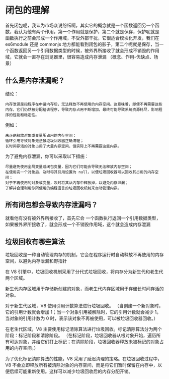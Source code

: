 # 闭包的理解

首先闭包呢，我认为市场众说纷纭啊，其实它的概念就是一个函数返回另一个函数，我认为他有两个作用，第一个作用就是保护，第二个就是保存，保护呢就是 函数执行之前会形成一个作用域，不受外部干扰，它很适合模块化开发，我们在 es6module 还是 commonjs 地方都能看到闭包的影子，第二个呢就是保存，当一个函数返回另一个引用数据类型的时候，被外界所接收了就会形成不销毁的作用域，它就会一直存在浏览器里，很容易造成内存泄漏
（概念、作用-优缺点、场景）

## 什么是内存泄漏呢？

结论：

    内存泄漏是指程序在申请内存后，无法释放不再使用的内存空间。这意味着，即使不再需要这些内存，它们仍然被分配给该程序，导致内存占用不断增加，最终可能导致系统资源耗尽，影响程序的性能和稳定性。

例如：

    未正确释放对象或变量所占用的内存空间；
    循环引用导致对象无法被垃圾回收器正确清理；
    长时间存活的对象占用了大量内存空间，但实际上不再需要这些内存。

为了避免内存泄漏，你可以采取以下措施：

    尽量避免使用全局变量或闭包变量，因为它们可能会导致无法释放内存空间；
    在使用完一个对象后，及时将其引用设置为 null，以便垃圾回收器可以回收其占用的内存空间；
    对于不再使用的对象或变量，及时将其从内存中释放掉，以避免内存泄漏；
    了解并合理利用你所使用的编程语言的垃圾回收机制来自动管理内存。

## 所有闭包都会导致内存泄漏吗？

就看他有没有被外界所接收了，首先它会 一个函数执行返回一个引用数据类型，如果被外界所接收了，就会形成一个不销毁作用域，这个就会造成内存泄漏

## 垃圾回收有哪些算法

垃圾回收是一种自动管理内存的机制，它会在程序运行时自动释放不再使用的内存空间，以避免内存泄漏和野指针

在 V8 引擎中，垃圾回收机制采用了分代式垃圾回收，将内存分为新生代和老生代两个区域。

新生代内存区域用于存储新创建的对象，而老生代内存区域用于存储长时间存活的对象。

对于新生代区域，V8 使用引用计数算法进行垃圾回收。
（当创建一个新对象时，它的引用计数就会增加 1；当一个对象引用被解除时，它的引用计数就会减少 1。当对象的引用计数为 0 时，表示该对象不再被使用，可以被垃圾回收器回收。）

在老生代区域，V8 主要使用标记清除算法进行垃圾回收。标记清除算法分为两个阶段：标记阶段和清除阶段。
（在标记阶段，垃圾回收器从根对象开始，遍历所有可达对象，并给它们打上标记；在清除阶段，垃圾回收器释放未被标记的对象占用的内存空间。）

为了优化标记清除算法的性能，V8 采用了延迟清理的策略。在垃圾回收过程中，V8 不会立即释放所有被清除对象的内存空间，而是将它们暂时保留在内存中，以便后续可能重新使用。这样可以减少垃圾回收后的内存分配开销。
